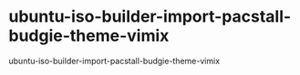 # ubuntu-iso-builder-import-pacstall-budgie-theme-vimix
ubuntu-iso-builder-import-pacstall-budgie-theme-vimix
